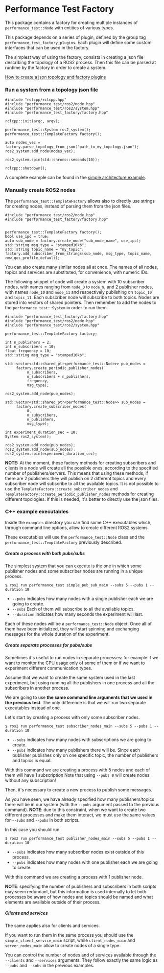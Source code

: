 # Performance Test Factory

This package contains a factory for creating multiple instances of `performance_test::Node` with entities of various types.

This package depends on a series of plugin, defined by the group tag `performance_test_factory_plugins`.
Each plugin will define some custom interfaces that can be used in the factory.

The simplest way of using the factory, consists in creating a json file describing the topology of a ROS2 process. Then this file can be parsed at runtime by the factory in order to create a system.

[How to create a json topology and factory plugins](create_new_topology)

### Run a system from a topology json file

```
#include "rclcpp/rclcpp.hpp"
#include "performance_test/ros2/node.hpp"
#include "performance_test/ros2/system.hpp"
#include "performance_test_factory/factory.hpp"

rclcpp::init(argc, argv);

performance_test::System ros2_system();
performance_test::TemplateFactory factory();

auto nodes_vec = factory.parse_topology_from_json("path_to_my_topology.json");
ros2_system.add_node(nodes_vec);

ros2_system.spin(std::chrono::seconds(10));

rclcpp::shutdown();
```

A complete example can be found in the [simple architecture example](examples/json_system_main.cpp).


### Manually create ROS2 nodes

The `performance_test::TemplateFactory` allows also to directly use strings for creating nodes, instead of parsing them from the json files.

```
#include "performance_test/ros2/node.hpp"
#include "performance_test_factory/factory.hpp"


performance_test::TemplateFactory factory();
bool use_ipc = true;
auto sub_node = factory.create_node("sub_node_name", use_ipc);
std::string msg_type = "stamped10kb";
std::string topic_name = "my_topic";
factory.add_subscriber_from_strings(sub_node, msg_type, topic_name, rmw_qos_profile_default);
```

You can also create many similar nodes all at once.
The names of all nodes, topics and services are substituted, for convenience, with numeric IDs.

The following snippet of code will create a system with 10 subscriber nodes, with names ranging from `node_0` to `node_9`, and 2 publisher nodes, with names `node_10` and `node_11` and respectively publishing on `topic_10` and `topic_11`.
Each subscriber node will subscribe to both topics.
Nodes are stored into vectors of shared pointers.
Then remember to add the nodes to the `performance_test::System` in order to run them.

```
#include "performance_test_factory/factory.hpp"
#include "performance_test/ros2/node.hpp"
#include "performance_test/ros2/system.hpp"

performance_test::TemplateFactory factory;

int n_publishers = 2;
int n_subscribers = 10;
float frequency = 10;
std::string msg_type = "stamped10kb";

std::vector<std::shared_ptr<performance_test::Node>> pub_nodes =
     factory.create_periodic_publisher_nodes(
          n_subscribers,
          n_subscribers + n_publishers,
          frequency,
          msg_type);

ros2_system.add_node(pub_nodes);

std::vector<std::shared_ptr<performance_test::Node>> sub_nodes =
     factory.create_subscriber_nodes(
          0,
          n_subscribers,
          n_publishers,
          msg_type);

int experiment_duration_sec = 10;
System ros2_system();

ros2_system.add_node(pub_nodes);
ros2_system.add_node(sub_nodes);
ros2_system.spin(experiment_duration_sec);
```

**NOTE:** At the moment, these factory methods for creating subscribers and clients in a node will create all the possible ones, according to the specified number of publishers/servers.
This means that using these methods, if there are 2 publishers they will publish on 2 different topics and every subscriber node will subscribe to all the available topics.
It is not possible to use the `TemplateFactory::create_subscriber_nodes` and `TemplateFactory::create_periodic_publisher_nodes` methods for creating different topologies.
If this is needed, it's better to directly use the json files.


### C++ example executables

Inside the `examples` directory you can find some C++ executables which, through command line options, allow to create different ROS2 systems.

These executables will use the `performance_test::Node` class and the `performance_test::TemplateFactory` previously described.

##### Create a process with both pubs/subs

The simplest system that you can execute is the one in which some publisher nodes and some subscriber nodes are running in a unique process.

    $ ros2 run performance_test simple_pub_sub_main --subs 5 --pubs 1 --duration 10

 - `--pubs` indicates how many nodes with a single publisher each we are going to create.
 - `--subs`  Each of them will subscribe to all the available topics.
 - `--duration` indicates how many seconds the experiment will last.

Each of these nodes will be a `performance_test::Node` object.
Once all of them have been initialized, they will start spinning and exchanging messages for the whole duration of the experiment.

##### Create separate processes for pubs/subs

Sometimes it's useful to run nodes in separate processes: for example if we want to monitor the CPU usage only of some of them or if we want to experiment different communication types.

Assume that we want to create the same system used in the last experiment, but using running all the publishers in one process and all the subscribers in another process.

We are going to use **the same command line arguments that we used in the previous test**. The only difference is that we will run two separate executables instead of one.

Let's start by creating a process with only some subscriber nodes.

    $ ros2 run performance_test subscriber_nodes_main --subs 5 --pubs 1 --duration 10

 - `--subs` indicates how many nodes with subscriptions we are going to create.
 - `--pubs` indicates how many publishers there will be. Since each publisher publishes only on one specific topic, the number of publishers and topics is equal.

With this command we are creating a process with 5 nodes and each of them will have 1 subscription
Note that using `--pubs 0` will create nodes without any subscription!

Then, it's necessary to create a new process to publish some messages.

As you have seen, we have already specified how many publishers/topics there will be in our system (with the `--pubs` argument passed to the previous command).
**NOTE**: due to this constraint, when we want to create two different processes and make them interact, we must use the same values for `--subs` and `--pubs` in both scripts.

In this case you should run

    $ ros2 run performance_test publisher_nodes_main --subs 5 --pubs 1 --duration 10

- `--subs` indicates how many subscriber nodes exist outside of this process.
- `--pubs` indicates how many nodes with one publisher each we are going to create.

With this command we are creating a process with 1 publisher node.

**NOTE**: specifying the number of publishers and subscribers in both scripts may seem redundant, but this information is used internally to let both processes be aware of how nodes and topics should be named and what elements are available outside of their process.

##### Clients and services

The same applies also for clients and services.

If you want to run them in the same process you should use the `simple_client_service_main` script, while `client_nodes_main` and `server_nodes_main` allow to create nodes of a single type.

You can control the number of nodes and of services available through the `--clients` and `--services` arguments.
They follow exactly the same logic as `--pubs` and `--subs` in the previous examples.


